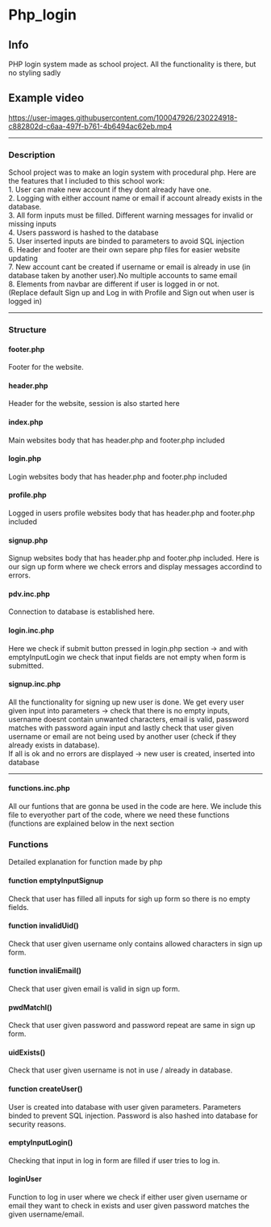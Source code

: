 # Php_login
<h2> Info </h2>
<div>PHP login system made as school project. All the functionality is there, but no styling sadly </div>


<h2> Example video</h2>


https://user-images.githubusercontent.com/100047926/230224918-c882802d-c6aa-497f-b761-4b6494ac62eb.mp4


<hr>
<h3>Description </h3>
<div> School project was to make an login system with procedural php. Here are the features that I included to this school work: </div>
<div>1. User can make new account if they dont already have one.</div>
<div>2. Logging with either account name or email if account already exists in the database.</div>
<div>3. All form inputs must be filled. Different warning messages for invalid or missing inputs</div>
<div>4. Users password is hashed to the database</div>
<div>5. User inserted inputs are binded to parameters to avoid SQL injection</div>
<div>6. Header and footer are their own separe php files for easier website updating</div>
<div>7. New account cant be created if username or email is already in use (in database taken by another user).No multiple accounts to same email</div>
<div>8. Elements from navbar are different if user is logged in or not. </div> <div>(Replace default Sign up and Log in with Profile and Sign out when user is logged in)  </div>
<hr>
<h3> Structure </h3>
<h4>footer.php </h4>
<div> Footer for the website.</div>
<h4> header.php</h4>
<div>Header for the website, session is also started here </div>

<h4> index.php</h4>
<div>Main websites body that has header.php and footer.php included</div>

<h4> login.php</h4>
<div>Login websites body that has header.php and footer.php included</div>

<h4> profile.php</h4>
<div>Logged in users profile websites body that has header.php and footer.php included</div>

<h4> signup.php</h4>
<div>Signup websites body that has header.php and footer.php included. Here is our sign up form where we check errors and display messages accordind to errors.</div>

<h4> pdv.inc.php</h4>
<div>Connection to database is established here.</div>

<h4> login.inc.php</h4>
<div>Here we check if submit button pressed in login.php section -> and with emptyInputLogin we check that input fields are not empty when form is submitted. </div>

<h4> signup.inc.php</h4>
<div>All the functionality for signing up new user is done. We get every user given input into parameters -> check that there is no empty inputs, username doesnt contain unwanted characters, email is valid, password matches with password again input and lastly check that user given username or email are not being used by another user (check if they already exists in database). </div>
<div> If all is ok and no errors are displayed -> new user is created, inserted into database </div>
<hr>


<h4> functions.inc.php</h4>
<div>All our funtions that are gonna be used in the code are here. We include this file to everyother part of the code, where we need these functions (functions are explained below in the next section </div>

<h3> Functions </h3>
<div> Detailed explanation for function made by php</div>

<h4> function emptyInputSignup </h4>
<div>Check that user has filled all inputs for sigh up form so there is no empty fields.</div>

<h4> function invalidUid() </h4>
<div>Check that user given username only contains allowed characters in sign up form.</div>

<h4> function invaliEmail() </h4>
<div>Check that user given email is valid in sign up form.</div>

<h4> pwdMatchl() </h4>
<div>Check that user given password and password repeat are same in sign up form.</div>

<h4> uidExists() </h4>
<div>Check that user given username is not in use / already in database.</div>

<h4> function createUser() </h4>
<div>User is created into database with user given parameters. Parameters binded to prevent SQL injection. Password is also hashed into database for security reasons.</div>

<h4> emptyInputLogin()</h4>
<div>Checking that input in log in form are filled if user tries to log in.</div>

<h4>loginUser </h4>
<div> Function to log in user where we check if either user given username or email they want to check in exists and user given password matches the given username/email.</div>
